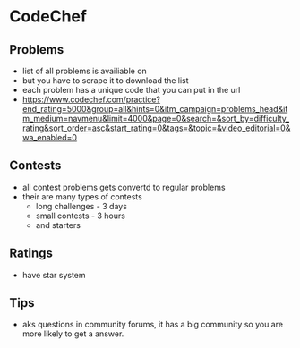 # CodeChef

## Problems

- list of all problems is availiable on
- but you have to scrape it to download the list
- each problem has a unique code that you can put in the url
- <https://www.codechef.com/practice?end_rating=5000&group=all&hints=0&itm_campaign=problems_head&itm_medium=navmenu&limit=4000&page=0&search=&sort_by=difficulty_rating&sort_order=asc&start_rating=0&tags=&topic=&video_editorial=0&wa_enabled=0>

## Contests

- all contest problems gets convertd to regular problems
- their are many types of contests
    - long challenges - 3 days
    - small contests - 3 hours
    - and starters

## Ratings

- have star system

## Tips

- aks questions in community forums, it has a big community so you are more likely to get a answer.
